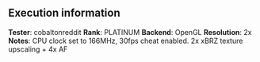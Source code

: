 ## Execution information

**Tester**: cobaltonreddit
**Rank**: PLATINUM
**Backend**: OpenGL
**Resolution**: 2x
**Notes**: CPU clock set to 166MHz, 30fps cheat enabled. 2x xBRZ texture upscaling + 4x AF